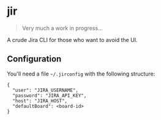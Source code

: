 jir
===

> Very much a work in progress...

A crude Jira CLI for those who want to avoid the UI.

Configuration
-------------

You'll need a file `~/.jirconfig` with the following structure:

```
{
  "user": "JIRA_USERNAME",
  "password": "JIRA_API_KEY",
  "host": "JIRA_HOST",
  "defaultBoard": <board-id>
}
```
